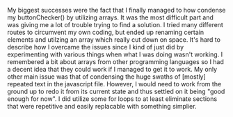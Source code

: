 My biggest successes were the fact that I finally managed to how condense my buttonChecker() by utilizing arrays. It was the most difficult part and was giving me a lot of trouble trying to find a solution. I tried many different routes to circumvent my own coding, but ended up renaming certain elements and utilzing an array which really cut down on space. It's hard to describe how I overcame the issues since I kind of just did by experimenting with various things when what I was doing wasn't working. I remembered a bit about arrays from other programming languages so I had a decent idea that they could work if I managed to get it to work. My only other main issue was that of condensing the huge swaths of [mostly] repeated text in the javascript file. However, I would need to work from the ground up to redo it from its current state and thus settled on it being "good enough for now". I did utilize some for loops to at least eliminate sections that were repetitive and easily replacable with something simplier.